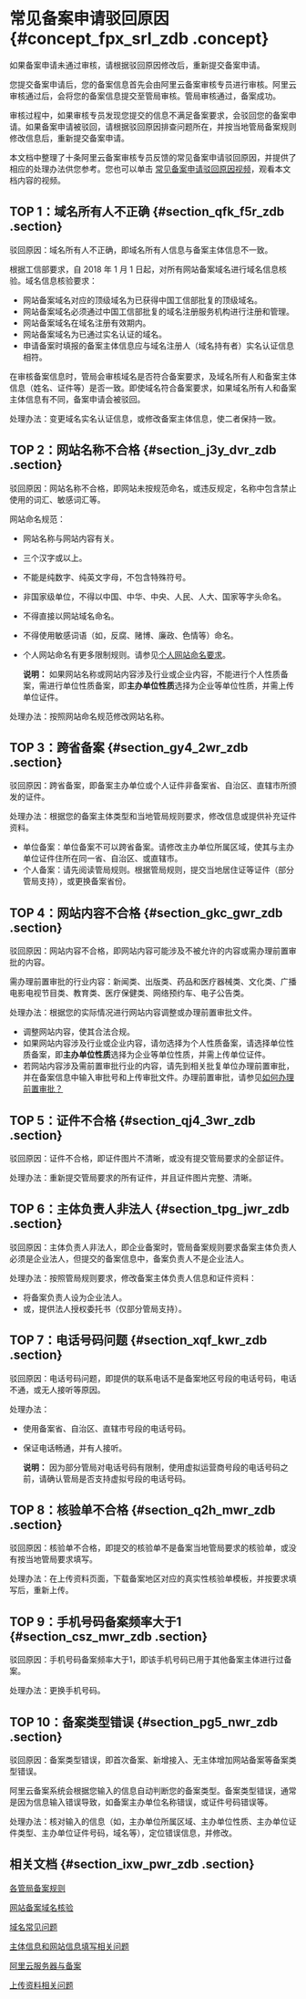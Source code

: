 # 常见备案申请驳回原因 {#concept_fpx_srl_zdb .concept}

如果备案申请未通过审核，请根据驳回原因修改后，重新提交备案申请。

您提交备案申请后，您的备案信息首先会由阿里云备案审核专员进行审核。阿里云审核通过后，会将您的备案信息提交至管局审核。管局审核通过，备案成功。

审核过程中，如果审核专员发现您提交的信息不满足备案要求，会驳回您的备案申请。如果备案申请被驳回，请根据驳回原因排查问题所在，并按当地管局备案规则修改信息后，重新提交备案申请。

本文档中整理了十条阿里云备案审核专员反馈的常见备案申请驳回原因，并提供了相应的处理办法供您参考。您也可以单击 [常见备案申请驳回原因视频](https://help.aliyun.com/video_detail/69977.html)，观看本文档内容的视频。

## TOP 1：域名所有人不正确 {#section_qfk_f5r_zdb .section}

驳回原因：域名所有人不正确，即域名所有人信息与备案主体信息不一致。

根据工信部要求，自 2018 年 1 月 1 日起，对所有网站备案域名进行域名信息核验。域名信息核验要求：

-   网站备案域名对应的顶级域名为已获得中国工信部批复的顶级域名。
-   网站备案域名必须通过中国工信部批复的域名注册服务机构进行注册和管理。
-   网站备案域名在域名注册有效期内。
-   网站备案域名为已通过实名认证的域名。
-   申请备案时填报的备案主体信息应与域名注册人（域名持有者）实名认证信息相符。

在审核备案信息时，管局会审核域名是否符合备案要求，及域名所有人和备案主体信息（姓名、证件等）是否一致。即使域名符合备案要求，如果域名所有人和备案主体信息有不同，备案申请会被驳回。

处理办法：变更域名实名认证信息，或修改备案主体信息，使二者保持一致。

## TOP 2：网站名称不合格 {#section_j3y_dvr_zdb .section}

驳回原因：网站名称不合格，即网站未按规范命名，或违反规定，名称中包含禁止使用的词汇、敏感词汇等。

网站命名规范：

-   网站名称与网站内容有关。
-   三个汉字或以上。
-   不能是纯数字、纯英文字母，不包含特殊符号。
-   非国家级单位，不得以中国、中华、中央、人民、人大、国家等字头命名。
-   不得直接以网站域名命名。
-   不得使用敏感词语（如，反腐、赌博、廉政、色情等）命名。
-   个人网站命名有更多限制规则。请参见[个人网站命名要求](cn.zh-CN/常见问题/填写主体信息和网站信息.md#section_rdk_mvr_zdb)。

    **说明：** 如果网站名称或网站内容涉及行业或企业内容，不能进行个人性质备案，需进行单位性质备案，即**主办单位性质**选择为企业等单位性质，并需上传单位证件。


处理办法：按照网站命名规范修改网站名称。

## TOP 3：跨省备案 {#section_gy4_2wr_zdb .section}

驳回原因：跨省备案，即备案主办单位或个人证件非备案省、自治区、直辖市所颁发的证件。

处理办法：根据您的备案主体类型和当地管局规则要求，修改信息或提供补充证件资料。

-   单位备案：单位备案不可以跨省备案。请修改主办单位所属区域，使其与主办单位证件住所在同一省、自治区、或直辖市。
-   个人备案：请先阅读管局规则。根据管局规则，提交当地居住证等证件（部分管局支持），或更换备案省份。

## TOP 4：网站内容不合格 {#section_gkc_gwr_zdb .section}

驳回原因：网站内容不合格，即网站内容可能涉及不被允许的内容或需办理前置审批的内容。

需办理前置审批的行业内容：新闻类、出版类、药品和医疗器械类、文化类、广播电影电视节目类、教育类、医疗保健类、网络预约车、电子公告类。

处理办法：根据您的实际情况进行网站内容调整或办理前置审批文件。

-   调整网站内容，使其合法合规。
-   如果网站内容涉及行业或企业内容，请勿选择为个人性质备案，请选择单位性质备案，即**主办单位性质**选择为企业等单位性质，并需上传单位证件。
-   若网站内容涉及需前置审批行业的内容，请先到相关批复单位办理前置审批，并在备案信息中输入审批号和上传审批文件。办理前置审批，请参见[如何办理前置审批？](cn.zh-CN/常见问题/填写主体信息和网站信息.md#section_vxd_kvr_zdb)

## TOP 5：证件不合格 {#section_qj4_3wr_zdb .section}

驳回原因：证件不合格，即证件图片不清晰，或没有提交管局要求的全部证件。

处理办法：重新提交管局要求的所有证件，并且证件图片完整、清晰。

## TOP 6：主体负责人非法人 {#section_tpg_jwr_zdb .section}

驳回原因：主体负责人非法人，即企业备案时，管局备案规则要求备案主体负责人必须是企业法人，但提交的备案信息中，备案负责人不是企业法人。

处理办法：按照管局规则要求，修改备案主体负责人信息和证件资料：

-   将备案负责人设为企业法人。
-   或，提供法人授权委托书（仅部分管局支持）。

## TOP 7：电话号码问题 {#section_xqf_kwr_zdb .section}

驳回原因：电话号码问题，即提供的联系电话不是备案地区号段的电话号码，电话不通，或无人接听等原因。

处理办法：

-   使用备案省、自治区、直辖市号段的电话号码。
-   保证电话畅通，并有人接听。

    **说明：** 因为部分管局对电话号码有限制，使用虚拟运营商号段的电话号码之前，请确认管局是否支持虚拟号段的电话号码。


## TOP 8：核验单不合格 {#section_q2h_mwr_zdb .section}

驳回原因：核验单不合格，即提交的核验单不是备案当地管局要求的核验单，或没有按当地管局要求填写。

处理办法：在上传资料页面，下载备案地区对应的真实性核验单模板，并按要求填写后，重新上传。

## TOP 9：手机号码备案频率大于1 {#section_csz_mwr_zdb .section}

驳回原因：手机号码备案频率大于1，即该手机号码已用于其他备案主体进行过备案。

处理办法：更换手机号码。

## TOP 10：备案类型错误 {#section_pg5_nwr_zdb .section}

驳回原因：备案类型错误，即首次备案、新增接入、无主体增加网站备案等备案类型错误。

阿里云备案系统会根据您输入的信息自动判断您的备案类型。备案类型错误，通常是因为信息输入错误导致，如备案主办单位名称错误，或证件号码错误等。

处理办法：核对输入的信息（如，主办单位所属区域、主办单位性质、主办单位证件类型、主办单位证件号码，域名等），定位错误信息，并修改。

## 相关文档 {#section_ixw_pwr_zdb .section}

[各管局备案规则](../cn.zh-CN/管局规则/各地区管局备案规则.md#)

[网站备案域名核验](cn.zh-CN/常见问题/网站备案域名核验.md#)

[域名常见问题](cn.zh-CN/常见问题/域名.md#)

[主体信息和网站信息填写相关问题](cn.zh-CN/常见问题/填写主体信息和网站信息.md#)

[阿里云服务器与备案](cn.zh-CN/常见问题/阿里云服务器与备案.md#)

[上传资料相关问题](ZH-CN_TP_14218_.md#)

